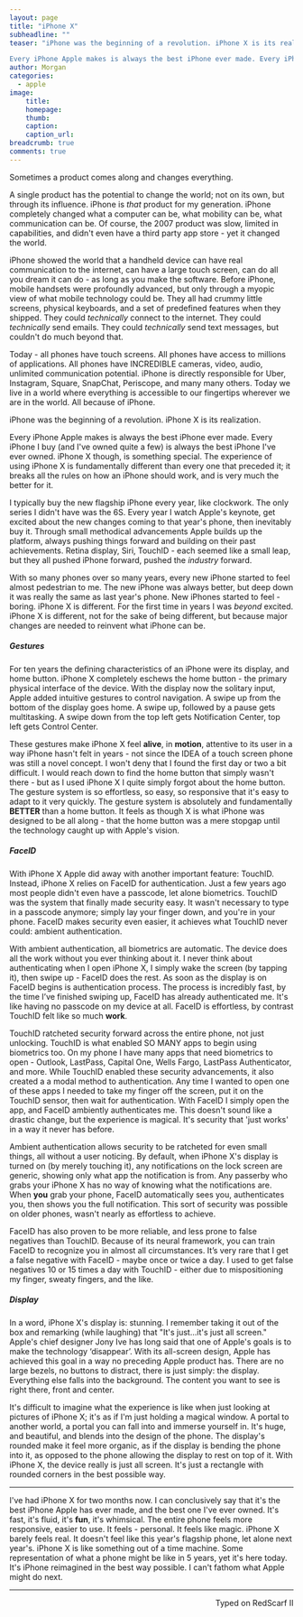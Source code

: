```yaml
---
layout: page
title: "iPhone X"
subheadline: ""
teaser: "iPhone was the beginning of a revolution. iPhone X is its realization.

Every iPhone Apple makes is always the best iPhone ever made. Every iPhone I buy (and I've owned quite a few) is always the best iPhone I've ever owned. iPhone X though, is something special. The experience of using iPhone X is fundamentally different than every one that preceded it; it breaks all the rules on how an iPhone should work, and is very much the better for it."
author: Morgan
categories:
  - apple
image:
    title:
    homepage:
    thumb:
    caption:
    caption_url:
breadcrumb: true
comments: true
---
```


Sometimes a product comes along and changes everything.

A single product has the potential to change the world; not on its own, but through its influence. iPhone is _that_ product for my generation. iPhone completely changed what a computer can be, what mobility can be, what communication can be. Of course, the 2007 product was slow, limited in capabilities, and didn't even have a third party app store - yet it changed the world.

iPhone showed the world that a handheld device can have real communication to the internet, can have a large touch screen, can do all you dream it can do - as long as you make the software. Before iPhone, mobile handsets were profoundly advanced, but only through a myopic view of what mobile technology could be. They all had crummy little screens, physical keyboards, and a set of predefined features when they shipped. They could _technically_ connect to the internet. They could _technically_ send emails. They could _technically_ send text messages, but couldn't do much beyond that.

Today - all phones have touch screens. All phones have access to millions of applications. All phones have INCREDIBLE cameras, video, audio, unlimited communication potential. iPhone is directly responsible for Uber, Instagram, Square, SnapChat, Periscope, and many many others. Today we live in a world where everything is accessible to our fingertips wherever we are in the world. All because of iPhone.

iPhone was the beginning of a revolution. iPhone X is its realization.

Every iPhone Apple makes is always the best iPhone ever made. Every iPhone I buy (and I've owned quite a few) is always the best iPhone I've ever owned. iPhone X though, is something special. The experience of using iPhone X is fundamentally different than every one that preceded it; it breaks all the rules on how an iPhone should work, and is very much the better for it.

I typically buy the new flagship iPhone every year, like clockwork. The only series I didn't have was the 6S. Every year I watch Apple's keynote, get excited about the new changes coming to that year's phone, then inevitably buy it. Through small methodical advancements Apple builds up the platform, always pushing things forward and building on their past achievements. Retina display, Siri, TouchID - each seemed like a small leap, but they all pushed iPhone forward, pushed the _industry_ forward.

With so many phones over so many years, every new iPhone started to feel almost pedestrian to me. The new iPhone was always better, but deep down it was really the same as last year's phone. New iPhones started to feel - boring. iPhone X is different. For the first time in years I was _beyond_ excited. iPhone X is different, not for the sake of being different, but because major changes are needed to reinvent what iPhone can be.

##### Gestures

For ten years the defining characteristics of an iPhone were its display, and home button. iPhone X completely eschews the home button - the primary physical interface of the device. With the display now the solitary input, Apple added intuitive gestures to control navigation. A swipe up from the bottom of the display goes home. A swipe up, followed by a pause gets multitasking. A swipe down from the top left gets Notification Center, top left gets Control Center.

These gestures make iPhone X feel **alive**, in **motion**, attentive to its user in a way iPhone hasn't felt in years - not since the IDEA of a touch screen phone was still a novel concept. I won't deny that I found the first day or two a bit difficult. I would reach down to find the home button that simply wasn't there - but as I used iPhone X I quite simply forgot about the home button. The gesture system is so effortless, so easy, so responsive that it's easy to adapt to it very quickly. The gesture system is absolutely and fundamentally **BETTER** than a home button. It feels as though X is what iPhone was designed to be all along - that the home button was a mere stopgap until the technology caught up with Apple's vision.

##### FaceID

With iPhone X Apple did away with another important feature: TouchID. Instead, iPhone X relies on FaceID for authentication. Just a few years ago most people didn't even have a passcode, let alone biometrics. TouchID was the system that finally made security easy. It wasn't necessary to type in a passcode anymore; simply lay your finger down, and you're in your phone. FaceID makes security even easier, it achieves what TouchID never could: ambient authentication.

With ambient authentication, all biometrics are automatic. The device does all the work without you ever thinking about it. I never think about authenticating when I open iPhone X, I simply wake the screen (by tapping it), then swipe up - FaceID does the rest. As soon as the display is on FaceID begins is authentication process. The process is incredibly fast, by the time I’ve finished swiping up, FaceID has already authenticated me. It's like having no passcode on my device at all. FaceID is effortless, by contrast TouchID felt like so much **work**.

TouchID ratcheted security forward across the entire phone, not just unlocking. TouchID is what enabled SO MANY apps to begin using biometrics too. On my phone I have many apps that need biometrics to open - Outlook, LastPass, Capital One, Wells Fargo, LastPass Authenticator, and more. While TouchID enabled these security advancements, it also created a a modal method to authentication. Any time I wanted to open one of these apps I needed to take my finger off the screen, put it on the TouchID sensor, then wait for authentication. With FaceID I simply open the app, and FaceID ambiently authenticates me. This doesn't sound like a drastic change, but the experience is magical. It's security that 'just works' in a way it never has before.

Ambient authentication allows security to be ratcheted for even small things, all without a user noticing. By default, when iPhone X's display is turned on (by merely touching it), any notifications on the lock screen are generic, showing only what app the notification is from. Any passerby who grabs your iPhone X has no way of knowing what the notifications are. When **you** grab your phone, FaceID automatically sees you, authenticates you, then shows you the full notification. This sort of security was possible on older phones, wasn't nearly as effortless to achieve.

FaceID has also proven to be more reliable, and less prone to false negatives than TouchID. Because of its neural framework, you can train FaceID to recognize you in almost all circumstances. It’s very rare that I get a false negative with FaceID - maybe once or twice a day. I used to get false negatives 10 or 15 times a day with TouchID - either due to mispositioning my finger, sweaty fingers, and the like.

##### Display

In a word, iPhone X's display is: stunning. I remember taking it out of the box and remarking (while laughing) that "It's just...it's just all screen." Apple's chief designer Jony Ive has long said that one of Apple's goals is to make the technology ‘disappear’. With its all-screen design, Apple has achieved this goal in a way no preceding Apple product has. There are no large bezels, no buttons to distract, there is just simply: the display. Everything else falls into the background. The content you want to see is right there, front and center.

It's difficult to imagine what the experience is like when just looking at pictures of iPhone X; it's as if I'm just holding a magical window. A portal to another world, a portal you can fall into and immerse yourself in. It's huge, and beautiful, and blends into the design of the phone. The display's rounded make it feel more organic, as if the display is bending the phone into it, as opposed to the phone allowing the display to rest on top of it.  With iPhone X, the device really is just all screen. It's just a rectangle with rounded corners in the best possible way.

----

I've had iPhone X for two months now. I can conclusively say that it's the best iPhone Apple has ever made, and the best one I've ever owned. It's fast, it's fluid, it's **fun**, it's whimsical. The entire phone feels more responsive, easier to use. It feels - personal. It feels like magic. iPhone X barely feels real. It doesn't feel like this year's flagship phone, let alone next year's. iPhone X is like something out of a time machine. Some representation of what a phone might be like in 5 years, yet it's here today. It's iPhone reimagined in the best way possible. I can't fathom what Apple might do next.

---
<p align="right">Typed on RedScarf II</p>
